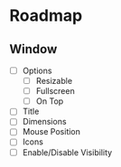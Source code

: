 # Roadmap

## Window
- [ ] Options
    - [ ] Resizable
    - [ ] Fullscreen
    - [ ] On Top
- [ ] Title
- [ ] Dimensions
- [ ] Mouse Position
- [ ] Icons
- [ ] Enable/Disable Visibility
